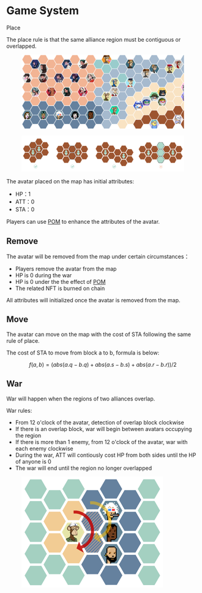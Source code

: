 # Game System

Place

The place rule is that the same alliance region must be contiguous or overlapped.

<figure><img src="../.gitbook/assets/partmap.png" alt=""><figcaption></figcaption></figure>

<figure><img src="../.gitbook/assets/Place.png" alt=""><figcaption></figcaption></figure>

The avatar placed on the map has initial attributes:

* HP：1
* ATT：0
* STA：0

Players can use [POM](prop-system.md) to enhance the attributes of the avatar.

## Remove

The avatar will be removed from the map under certain circumstances：

* Players remove the avatar from the map
* HP is 0 during the war
* HP is 0 under the the effect of [POM](prop-system.md)
* The related NFT is burned on chain

All attributes will initialized once the avatar is removed from the map.

## Move

The avatar can move on the map with the cost of STA following the same rule of place.&#x20;

The cost of STA to move from block a to b, formula is below:

&#x20;$$f(a, b) = (abs(a.q - b.q) + abs(a.s - b.s) + abs(a.r - b.r))/2$$

## War

War will happen when the regions of two alliances overlap.

War rules:

* From 12 o'clock of the avatar, detection of overlap block clockwise
* If there is an overlap block, war will begin between avatars occupying the region
* If there is more than 1 enemy, from 12 o'clock of the avatar, war with each enemy clockwise
* During the war, ATT will contiously cost HP from both sides until the HP of anyone is 0
* The war will end until the region no longer overlapped

<figure><img src="../.gitbook/assets/War.png" alt=""><figcaption></figcaption></figure>
